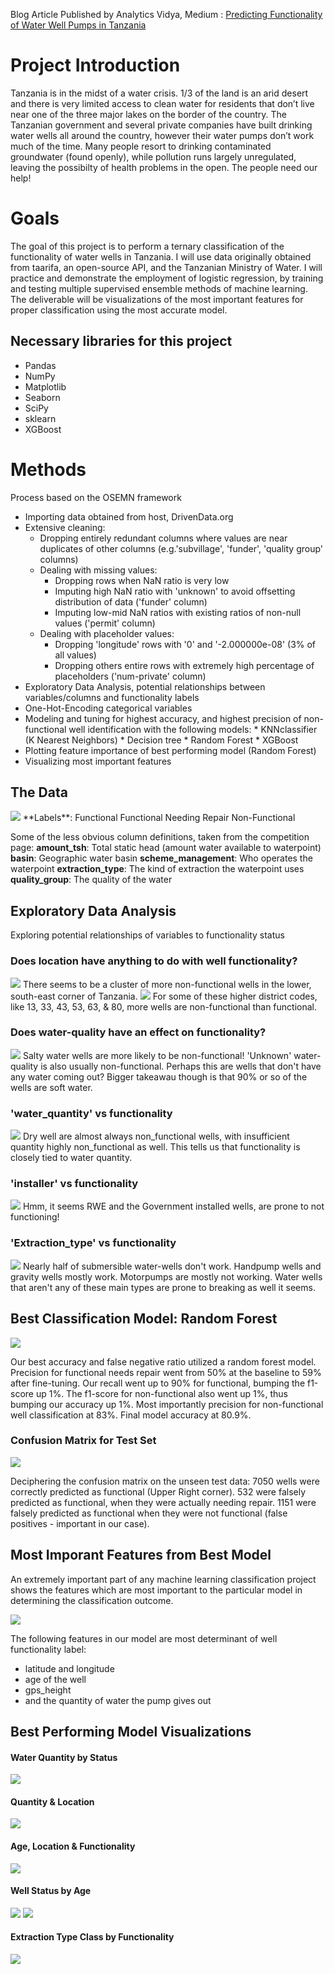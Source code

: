 Blog Article Published by Analytics Vidya, Medium : [Predicting Functionality of Water Well Pumps in Tanzania](https://medium.com/analytics-vidhya/predicting-functionality-of-water-well-pumps-in-tanzania-using-random-forest-6c25844a517e)

# Project Introduction
Tanzania is in the midst of a water crisis. 1/3 of the land is an arid desert and there is very limited access to clean water for residents that don’t live near one of the three major lakes on the border of the country. The Tanzanian government and several private companies have built drinking water wells all around the country, however their water pumps don’t work much of the time. Many people resort to drinking contaminated groundwater (found openly), while pollution runs largely unregulated, leaving the possibilty of health problems in the open. The people need our help!

# Goals 
The goal of this project is to perform a ternary classification of the functionality of water wells in Tanzania. I will use data originally obtained from taarifa, an open-source API, and the Tanzanian Ministry of Water. I will practice and demonstrate the employment of logistic regression, by training and testing multiple supervised ensemble methods of machine learning. The deliverable will be visualizations of the most important features for proper classification using the most accurate model.

## Necessary libraries for this project
* Pandas
* NumPy
* Matplotlib
* Seaborn
* SciPy
* sklearn
* XGBoost 

# Methods
Process based on the OSEMN framework
* Importing data obtained from host, DrivenData.org
* Extensive cleaning:
    * Dropping entirely redundant columns where values are near duplicates of other columns (e.g.'subvillage', 'funder', 'quality       group' columns)
    * Dealing with missing values:
        * Dropping rows when NaN ratio is very low 
        * Imputing high NaN ratio with 'unknown' to avoid offsetting distribution of data ('funder' column)
        * Imputing low-mid NaN ratios with existing ratios of non-null values ('permit' column)
    * Dealing with placeholder values:
        * Dropping 'longitude' rows with '0' and '-2.000000e-08' (3% of all values)
        * Dropping others entire rows with extremely high percentage of placeholders ('num-private' column)
* Exploratory Data Analysis, potential relationships between variables/columns and functionality labels
* One-Hot-Encoding categorical variables
* Modeling and tuning for highest accuracy, and highest precision of non-functional well identification with the following                 models:
        * KNNclassifier (K Nearest Neighbors)
        * Decision tree
        * Random Forest
        * XGBoost
* Plotting feature importance of best performing model (Random Forest)
* Visualizing most important features

## The Data
<img src='~/../Images/dfhead.png'>
**Labels**:
Functional
Functional Needing Repair
Non-Functional

Some of the less obvious column definitions, taken from the competition page:
**amount_tsh**: Total static head (amount water available to waterpoint)
**basin**: Geographic water basin
**scheme_management**: Who operates the waterpoint
**extraction_type**: The kind of extraction the waterpoint uses
**quality_group**: The quality of the water

## Exploratory Data Analysis
Exploring potential relationships of variables to functionality status

### Does location have anything to do with well functionality?
<img src='~/../Images/output_141_0.png'>
There seems to be a cluster of more non-functional wells in the lower, south-east corner of Tanzania.

<img src='~/../Images/output_145_0.png'>
For some of these higher district codes, like 13, 33, 43, 53, 63, & 80, more wells are non-functional than functional.

### Does water-quality have an effect on functionality?
<img src='~/../Images/output_148_0.png'>
Salty water wells are more likely to be non-functional! 'Unknown' water-quality is also usually non-functional. Perhaps this are wells that don't have any water coming out? Bigger takeawau though is that 90% or so of the wells are soft water.

### 'water_quantity' vs functionality
<img src='~/../Images/output_152_0.png'>
Dry well are almost always non_functional wells, with insufficient quantity highly non_functional as well. This tells us that functionality is closely tied to water quantity.

### 'installer' vs functionality
<img src='~/../Images/output_164_0.png'>
Hmm, it seems RWE and the Government installed wells, are prone to not functioning! 

### 'Extraction_type' vs functionality
<img src='~/../Images/output_167_0.png'>
Nearly half of submersible water-wells don't work. Handpump wells and gravity wells mostly work. Motorpumps are mostly not working. Water wells that aren't any of these main types are prone to breaking as well it seems.


## Best Classification Model: Random Forest

<img src='~/../Images/bestmodel report'>

Our best accuracy and false negative ratio utilized a random forest model. Precision for functional needs repair went from 50% at the baseline to 59% after fine-tuning. Our recall went up to 90% for functional, bumping the f1-score up 1%. The f1-score for non-functional also went up 1%, thus bumping our accuracy up 1%. Most importantly precision for non-functional well classification at 83%. Final model accuracy at 80.9%. 

### Confusion Matrix for Test Set 

<img src='~/../Images/confusion_matrix_testset'>

Deciphering the confusion matrix on the unseen test data: 7050 wells were correctly predicted as functional (Upper Right corner). 532 were falsely predicted as functional, when they were actually needing repair. 1151 were falsely predicted as functional when they were not functional (false positives - important in our case).

## Most Imporant Features from Best Model

An extremely important part of any machine learning classification project shows the features which are most important to the particular model in determining the classification outcome. 

<img src='~/../Images/most_important_features'>

The following features in our model are most determinant of well functionality label:
* latitude and longitude 
* age of the well
* gps_height
* and the quantity of water the pump gives out

## Best Performing Model Visualizations

#### Water Quantity by Status

<img src='~/../Images/output_301_0.png'>

#### Quantity & Location

<img src='~/../Images/output_303_0.png'>

#### Age, Location & Functionality

<img src='~/../Images/output_307_0.png'>

#### Well Status by Age

<img src='~/../Images/output_310_0.png'>

<img src='~/../Images/output_313_0.png'>

#### Extraction Type Class by Functionality

<img src='~/../Images/output_315_0.png'>